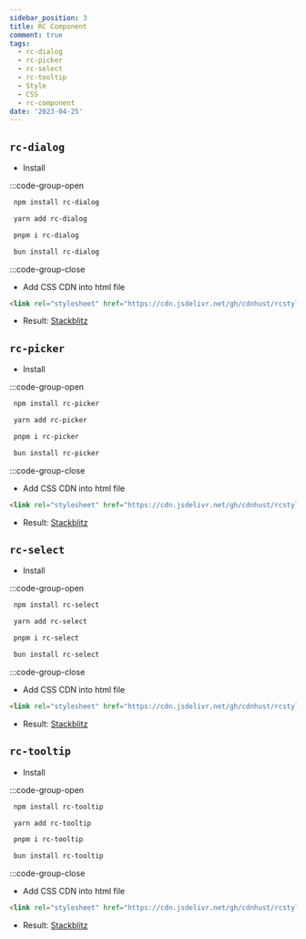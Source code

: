 ```yaml
---
sidebar_position: 3
title: RC Component
comment: true
tags:
  - rc-dialog
  - rc-picker
  - rc-select
  - rc-tooltip
  - Style
  - CSS
  - rc-component
date: '2023-04-25'
---
```


## `rc-dialog`

- Install

:::code-group-open

```bash [npm]
 npm install rc-dialog
```

```bash [yarn]
 yarn add rc-dialog
```

```bash [pnpm]
 pnpm i rc-dialog
```

```bash [bun]
 bun install rc-dialog
```

:::code-group-close

- Add CSS CDN into html file

```html
<link rel="stylesheet" href="https://cdn.jsdelivr.net/gh/cdnhust/rcstyles@master/rc-dialog.css" />
```

- Result: [Stackblitz](https://stackblitz.com/edit/react-ts-hpgtaz)

## `rc-picker`

- Install

:::code-group-open

```bash [npm]
 npm install rc-picker
```

```bash [yarn]
 yarn add rc-picker
```

```bash [pnpm]
 pnpm i rc-picker
```

```bash [bun]
 bun install rc-picker
```

:::code-group-close

- Add CSS CDN into html file

```html
<link rel="stylesheet" href="https://cdn.jsdelivr.net/gh/cdnhust/rcstyles@master/rc-picker.css" />
```

- Result: [Stackblitz](https://stackblitz.com/edit/react-ts-qox4ne)

## `rc-select`

- Install

:::code-group-open

```bash [npm]
 npm install rc-select
```

```bash [yarn]
 yarn add rc-select
```

```bash [pnpm]
 pnpm i rc-select
```

```bash [bun]
 bun install rc-select
```

:::code-group-close

- Add CSS CDN into html file

```html
<link rel="stylesheet" href="https://cdn.jsdelivr.net/gh/cdnhust/rcstyles@master/rc-select.css" />
```

- Result: [Stackblitz](https://stackblitz.com/edit/react-ts-aa9c6n)

## `rc-tooltip`

- Install

:::code-group-open

```bash [npm]
 npm install rc-tooltip
```

```bash [yarn]
 yarn add rc-tooltip
```

```bash [pnpm]
 pnpm i rc-tooltip
```

```bash [bun]
 bun install rc-tooltip
```

:::code-group-close

- Add CSS CDN into html file

```html
<link rel="stylesheet" href="https://cdn.jsdelivr.net/gh/cdnhust/rcstyles@master/rc-tooltip.css" />
```

- Result: [Stackblitz](https://stackblitz.com/edit/react-ts-ofta3x)
